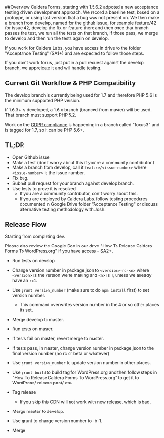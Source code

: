 

##Overview
Caldera Forms, starting with 1.5.6.2 adpoted a new acceptance testing driven development approach. We record a baseline test, based on a protoype, or using last version that a bug was not present on. We then make a branch from develop, named for the github issue, for example feature/42 for issue 42, develop the fix or feature there and then once that branch passes the test, we run all the tests on that branch, if those pass, we merge to develop and then run the tests again on develop.

If you work for Caldera Labs, you have access in drive to the folder "Acceptance Testing" (SA1+) and are expected to follow those steps.

If you don't work for us, just put in a pull request against the develop branch, we appreicate it and will handle testing.

## Current Git Workflow & PHP Compatibility
The develop branch is currently being used for 1.7 and therefore PHP 5.6 is the minimum supported PHP version.

If 1.6.3+ is developed, a 1.6.x branch (branced from master) will be used. That branch must support PHP 5.2.

Work on the [GDPR compliance](https://github.com/CalderaWP/Caldera-Forms/projects/3) is happening in a branch called "focus3" and is tagged for 1.7, so it can be PHP 5.6+.

## TL;DR
* Open Github issue
* Make a test (don't worry about this if you're a community contributor.)
* Make a branch from develop, call it `feature/<issue-number>` where `<issue-number>` is the issue number.
* Fix bug.
* Submit pull request for your branch against develop branch.
* Use tests to prove it is resolved
	* If you are a community contributor, don't worry about this.
	* If you are employed by Caldera Labs, follow testing procedures documented in Google Drive folder "Acceptance Testing" or discuss alternative testing methodology with Josh.
	

## Release Flow
Starting from completing dev.

Please also review the Google Doc in our drive "How To Release Caldera Forms To WordPress.org" if you have access - SA2+.

* Run tests on develop
* Change version number in package.json to `<version>-rc-<n>` where `<version>` is the version we're making and `<n>` is 1, unless we already have an `rc1`.
* Use `grunt version_number` (make sure to do `npm install` first) to set version number.
	* This command overwrites version number in the 4 or so other places its set.
* Merge develop to master.
* Run tests on master.
* If tests fail on master, revert merge to master.
* If tests pass, in master, change version number in package.json to the final version number (no rc or beta or whatever)
* Use `grunt version_number` to update version number in other places.
* Use `grunt build` to build tag for WordPress.org and then follow steps in "How To Release Caldera Forms To WordPress.org" to get it to WordPress/ release post/ etc.
* Tag release
	* If you skip this CDN will not work with new release, which is bad.
* Merge master to develop.
* Use grunt to change version number to <next-version>-b-1.

* Merge 
